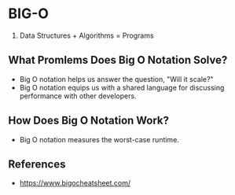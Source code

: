 # BIG-O

1. Data Structures + Algorithms = Programs

## What Promlems Does Big O Notation Solve?
- Big O notation helps us answer the question, "Will it scale?"
- Big O notation equips us with a shared language for discussing performance with other developers.


## How Does Big O Notation Work?
- Big O notation measures the worst-case runtime.



## References
- https://www.bigocheatsheet.com/
